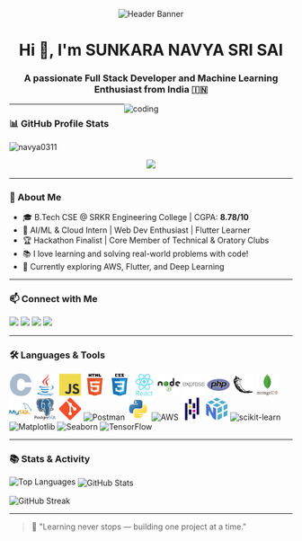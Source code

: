 <!-- Header Banner -->
<p align="center">
  <img src="https://1.bp.blogspot.com/-7A4WynwLsM..." alt="Header Banner">
</p>

<h1 align="center">Hi 👋, I'm SUNKARA NAVYA SRI SAI</h1>
<h3 align="center">A passionate Full Stack Developer and Machine Learning Enthusiast from India 🇮🇳</h3>

<img align="right" alt="coding" width="300" src="https://thumbs.dreamstime.com/b/creative-cartoon-girl-programmer-ideas-vibrant-portrayal-brimming-354449866.jpg">

---

### 📊 GitHub Profile Stats

<p align="left"> 
  <img src="https://komarev.com/ghpvc/?username=navya0311&label=Profile%20views&color=0e75b6&style=flat" alt="navya0311" /> 
</p>

<p align="center">
  <img src="https://github-profile-trophy.vercel.app/?username=navya0311&theme=algolia&row=1&margin-w=10&margin-h=10" />
</p>

---

### 🧠 About Me

- 🎓 B.Tech CSE @ SRKR Engineering College | CGPA: **8.78/10**
- 💼 AI/ML & Cloud Intern | Web Dev Enthusiast | Flutter Learner
- 🏆 Hackathon Finalist | Core Member of Technical & Oratory Clubs
- 📚 I love learning and solving real-world problems with code!
- 🧩 Currently exploring AWS, Flutter, and Deep Learning

---

### 📫 Connect with Me

<p align="left">
  <a href="mailto:navyasunkara049@gmail.com"><img src="https://img.shields.io/badge/Gmail-D14836?style=flat&logo=gmail&logoColor=white"></a>
  <a href="https://www.linkedin.com/in/navya-sri-sai-sunkara-6876a5311/" target="blank"><img src="https://img.shields.io/badge/LinkedIn-blue?style=flat&logo=linkedin"></a>
  <a href="https://github.com/Navya0311" target="blank"><img src="https://img.shields.io/badge/GitHub-181717?style=flat&logo=github&logoColor=white"></a>
  <a href="https://leetcode.com/u/navya_sunkara/" target="blank"><img src="https://img.shields.io/badge/LeetCode-FFA116?style=flat&logo=leetcode&logoColor=black"></a>
</p>

---

### 🛠️ Languages & Tools

<p align="left">
  <!-- Languages -->
  <img src="https://raw.githubusercontent.com/devicons/devicon/master/icons/c/c-original.svg" width="40" alt="C"/>
  <img src="https://raw.githubusercontent.com/devicons/devicon/master/icons/java/java-original.svg" width="40" alt="Java"/>
  <img src="https://raw.githubusercontent.com/devicons/devicon/master/icons/javascript/javascript-original.svg" width="40" alt="JavaScript"/>
  <img src="https://raw.githubusercontent.com/devicons/devicon/master/icons/html5/html5-original-wordmark.svg" width="40" alt="HTML5"/>
  <img src="https://raw.githubusercontent.com/devicons/devicon/master/icons/css3/css3-original-wordmark.svg" width="40" alt="CSS3"/>
  
  <!-- Frontend & Backend -->
  <img src="https://raw.githubusercontent.com/devicons/devicon/master/icons/react/react-original-wordmark.svg" width="40" alt="React"/>
  <img src="https://raw.githubusercontent.com/devicons/devicon/master/icons/nodejs/nodejs-original-wordmark.svg" width="40" alt="Node.js"/>
  <img src="https://raw.githubusercontent.com/devicons/devicon/master/icons/express/express-original-wordmark.svg" width="40" alt="Express.js"/>
  <img src="https://raw.githubusercontent.com/devicons/devicon/master/icons/php/php-original.svg" width="40" alt="PHP"/>
  <img src="https://raw.githubusercontent.com/devicons/devicon/master/icons/flask/flask-original.svg" width="40" alt="Flask"/>
  
  <!-- Databases -->
  <img src="https://raw.githubusercontent.com/devicons/devicon/master/icons/mongodb/mongodb-original-wordmark.svg" width="40" alt="MongoDB"/>
  <img src="https://raw.githubusercontent.com/devicons/devicon/master/icons/mysql/mysql-original-wordmark.svg" width="40" alt="MySQL"/>
  <img src="https://raw.githubusercontent.com/devicons/devicon/master/icons/postgresql/postgresql-original-wordmark.svg" width="40" alt="PostgreSQL"/>
  
  <!-- Tools & Cloud -->
  <img src="https://raw.githubusercontent.com/devicons/devicon/master/icons/git/git-original.svg" width="40" alt="Git"/>
  <img src="https://www.vectorlogo.zone/logos/getpostman/getpostman-icon.svg" width="40" alt="Postman"/>
  <img src="https://raw.githubusercontent.com/devicons/devicon/master/icons/python/python-original.svg" width="40" alt="Python"/>
  <img src="https://raw.githubusercontent.com/devicons/devicon/master/icons/aws/aws-original.svg" width="40" alt="AWS"/>
  
  <!-- ML & Data -->
  <img src="https://raw.githubusercontent.com/devicons/devicon/master/icons/pandas/pandas-original.svg" width="40" alt="Pandas"/>
  <img src="https://raw.githubusercontent.com/devicons/devicon/master/icons/numpy/numpy-original.svg" width="40" alt="NumPy"/>
  <img src="https://upload.wikimedia.org/wikipedia/commons/0/05/Scikit_learn_logo_small.svg" width="40" alt="scikit-learn"/>
  <img src="https://upload.wikimedia.org/wikipedia/commons/thumb/8/84/Matplotlib_icon.svg/2048px-Matplotlib_icon.svg.png" width="40" alt="Matplotlib"/>
  <img src="https://seaborn.pydata.org/_images/logo-mark-lightbg.svg" width="40" alt="Seaborn"/>
  <img src="https://www.vectorlogo.zone/logos/tensorflow/tensorflow-icon.svg" width="40" alt="TensorFlow"/>
</p>

---

### 📚 Stats & Activity

<p>
  <img align="left" src="https://github-readme-stats.vercel.app/api/top-langs?username=navya0311&show_icons=true&locale=en&layout=compact" alt="Top Languages" />
</p>

<p>&nbsp;<img align="center" src="https://github-readme-stats.vercel.app/api?username=navya0311&show_icons=true&locale=en" alt="GitHub Stats" /></p>

<p><img align="center" src="https://github-readme-streak-stats.herokuapp.com/?user=navya0311&" alt="GitHub Streak" /></p>

---

> 🌟 "Learning never stops — building one project at a time."
